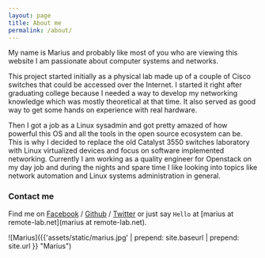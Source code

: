 ```yaml
---
layout: page
title: About me
permalink: /about/
---
```


My name is Marius and probably like most of you who are viewing this website I am passionate about computer systems and networks. 

This project started initially as a physical lab made up of a couple of Cisco switches that could be accessed over the Internet. I started it right after graduating college because I needed a way to develop my networking knowledge which was mostly theoretical at that time. It also served as good way to get some hands on experience with real hardware.

Then I got a job as a Linux sysadmin and got pretty amazed of how powerful this OS and all the tools in the open source ecosystem can be. This is why I decided to replace the old Catalyst 3550 switches laboratory with Linux virtualized devices and focus on software implemented networking. Currently I am working as a quality engineer for Openstack on my day job and during the nights and spare time I like looking into topics like network automation and Linux systems administration in general.  

### Contact me

Find me on [Facebook][facebook] / [Github][github] / [Twitter][Twitter] or just say `Hello` at 
[marius at remote-lab.net](marius at remote-lab.net).

![Marius]({{'assets/static/marius.jpg' | prepend: site.baseurl | prepend: site.url }} "Marius")

[tf]: http://template-factory.nl
[m]: http://mearch.com
[pw]: http://processwire.com
[pwf]: http://processwire.com/talk
[jekyll]: http://jekyllrb.com
[github]: https://github.com/remoteur
[twitter]: https://twitter.com/remoteur
[facebook]: https://www.facebook.com/marius.catalin.31542
